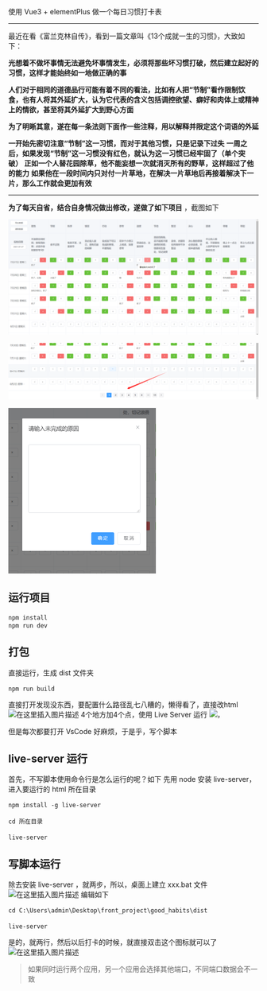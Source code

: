 

使用 Vue3 + elementPlus 做一个每日习惯打卡表

---

最近在看《富兰克林自传》，看到一篇文章叫《13个成就一生的习惯》，大致如下：

**光想着不做坏事情无法避免坏事情发生，必须将那些坏习惯打破，然后建立起好的习惯，这样才能始终如一地做正确的事**

**人们对于相同的道德品行可能有着不同的看法，比如有人把“节制”看作限制饮食，也有人将其外延扩大，认为它代表的含义包括调控欲望、癖好和肉体上或精神上的情欲，甚至将其外延扩大到野心方面**

**为了明晰其意，遂在每一条法则下面作一些注释，用以解释并限定这个词语的外延**

**一开始先密切注意“节制”这一习惯，而对于其他习惯，只是记录下过失**
**一周之后，如果发现“节制”这一习惯没有红色，就认为这一习惯已经牢固了（单个突破）**
**正如一个人替花园除草，他不能妄想一次就消灭所有的野草，这样超过了他的能力**
**如果他在一段时间内只对付一片草地，在解决一片草地后再接着解决下一片，那么工作就会更加有效**

---
**为了每天自省，结合自身情况做出修改，遂做了如下项目** ，截图如下

![image-20210801065630099](README.assets/image-20210801065630099.png)

![image-20210801065718687](README.assets/image-20210801065718687.png)

<img src="README.assets/image-20210801065644083.png" alt="image-20210801065644083" style="zoom:50%;" />



## 运行项目
```shell
npm install
npm run dev
```

## 打包

直接运行，生成 dist 文件夹
```shell
npm run build
```
直接打开发现没东西，要配置什么路径乱七八糟的，懒得看了，直接改html
![在这里插入图片描述](https://img-blog.csdnimg.cn/8225baf0684b44af9fc3960370758a24.png?x-oss-process=image/watermark,type_ZmFuZ3poZW5naGVpdGk,shadow_10,text_aHR0cHM6Ly9ibG9nLmNzZG4ubmV0L3FxXzMwNzYzMzg1,size_16,color_FFFFFF,t_70)
4个地方加4个点，使用 Live Server 运行
![，](https://img-blog.csdnimg.cn/713632b510cc4e728d71542aa1ee309d.png?x-oss-process=image/watermark,type_ZmFuZ3poZW5naGVpdGk,shadow_10,text_aHR0cHM6Ly9ibG9nLmNzZG4ubmV0L3FxXzMwNzYzMzg1,size_16,color_FFFFFF,t_70)

但是每次都要打开 VsCode 好麻烦，于是乎，写个脚本

## live-server 运行
首先，不写脚本使用命令行是怎么运行的呢？如下
先用 node 安装 live-server，进入要运行的 html 所在目录
```shell
npm install -g live-server

cd 所在目录

live-server
```

## 写脚本运行
除去安装 live-server ，就两步，所以，桌面上建立 xxx.bat 文件
![在这里插入图片描述](https://img-blog.csdnimg.cn/a0e063eaa44c4e1293db3420e0a0fea1.png)
编辑如下
```shell
cd C:\Users\admin\Desktop\front_project\good_habits\dist

live-server
```

是的，就两行，然后以后打卡的时候，就直接双击这个图标就可以了
![在这里插入图片描述](https://img-blog.csdnimg.cn/375b031891444c60907730e5d7ec6991.png?x-oss-process=image/watermark,type_ZmFuZ3poZW5naGVpdGk,shadow_10,text_aHR0cHM6Ly9ibG9nLmNzZG4ubmV0L3FxXzMwNzYzMzg1,size_16,color_FFFFFF,t_70)

> 如果同时运行两个应用，另一个应用会选择其他端口，不同端口数据会不一致